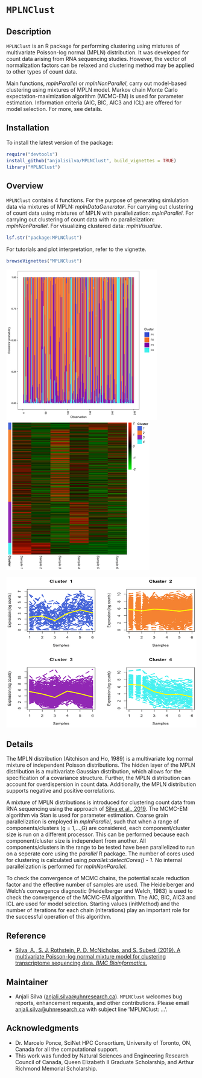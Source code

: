 # `MPLNClust`

## Description
`MPLNClust` is an R package for performing clustering using mixtures of multivariate Poisson-log normal (MPLN) distribution. It was developed for count data arising from RNA sequencing studies. However, the vector of normalization factors can be relaxed and clustering method may be applied to other types of count data. 

Main functions, *mplnParallel* or *mplnNonParallel*, carry out model-based clustering using mixtures of MPLN model. Markov chain Monte Carlo expectation-maximization algorithm (MCMC-EM) is used for parameter estimation. Information criteria (AIC, BIC, AIC3 and ICL) are offered for model selection. For more, see details. 

## Installation

To install the latest version of the package:

``` r
require("devtools")
install_github("anjalisilva/MPLNClust", build_vignettes = TRUE)
library("MPLNClust")
```

## Overview

`MPLNClust` contains 4 functions. For the purpose of generating simlulation data via mixtures of MPLN: *mplnDataGenerator*. For carrying out clustering of count data using mixtures of MPLN with parallelization: *mplnParallel*. For carrying out clustering of count data with no parallelization: *mplnNonParallel*. For visualizing clustered data: *mplnVisualize*. 

``` r
lsf.str("package:MPLNClust")
```

For tutorials and plot interpretation, refer to the vignette.

``` r
browseVignettes("MPLNClust")
```
<p float="center">
  <img src="inst/extdata/barplot_FourClusterModel.png" alt="Overview" width="400"/>
  &nbsp;
  &nbsp;
  &nbsp;
  &nbsp;
  &nbsp;
  &nbsp;
  <img src="inst/extdata/heatmap_FourClusterModel.png" alt="Overview" width="380"/>
</p>

<div style="text-align:center"><img src="inst/extdata/LinePlots_FourClusterModel.png" alt="Lineplot" width="600" height="400"/>

<div style="text-align:left">
<div style="text-align:left">

## Details

The MPLN distribution (Aitchison and Ho, 1989) is a multivariate log normal mixture of independent Poisson distributions. The hidden layer of the MPLN distribution is a multivariate Gaussian distribution, which allows for the specification of a covariance structure. Further, the MPLN distribution can account for overdispersion in count data. Additionally, the MPLN distribution supports negative and positive correlations.

A mixture of MPLN distributions is introduced for clustering count data from RNA sequencing using the approach of [Silva et al., 2019](https://bmcbioinformatics.biomedcentral.com/articles/10.1186/s12859-019-2916-0). The MCMC-EM algorithm via Stan is used for parameter estimation. Coarse grain parallelization is employed in *mplnParallel*, such that when a range of components/clusters (g = 1,...,G) are considered, each component/cluster size is run on a different processor. This can be performed because each component/cluster size is independent from another. All components/clusters in the range to be tested have been parallelized to run on a seperate core using the *parallel* R package. The number of cores used for clustering is calculated using *parallel::detectCores() - 1*. No internal parallelization is performed for *mplnNonParallel*. 

To check the convergence of MCMC chains, the potential scale reduction factor and the effective number of samples are used. The Heidelberger and Welch’s convergence diagnostic (Heidelberger and Welch, 1983) is used to check the convergence of the MCMC-EM algorithm. The AIC, BIC, AIC3 and ICL are used for model selection. Starting values (initMethod) and the number of iterations for each chain (nIterations) play an important role for the successful operation of this algorithm. 

## Reference

* [Silva, A., S. J. Rothstein, P. D. McNicholas, and S. Subedi (2019). A multivariate Poisson-log normal mixture model for clustering transcriptome sequencing data. *BMC Bioinformatics.*](https://bmcbioinformatics.biomedcentral.com/articles/10.1186/s12859-019-2916-0)

## Maintainer

* Anjali Silva (anjali.silva@uhnresearch.ca). `MPLNClust` welcomes bug reports, enhancement requests, and other contributions. Please email anjali.silva@uhnresearch.ca with subject line 'MPLNClust: ...'. 

## Acknowledgments

* Dr. Marcelo Ponce, SciNet HPC Consortium, University of Toronto, ON, Canada for all the computational support. 
* This work was funded by Natural Sciences and Engineering Research Council of Canada, Queen Elizabeth II Graduate Scholarship, and Arthur Richmond Memorial Scholarship.
